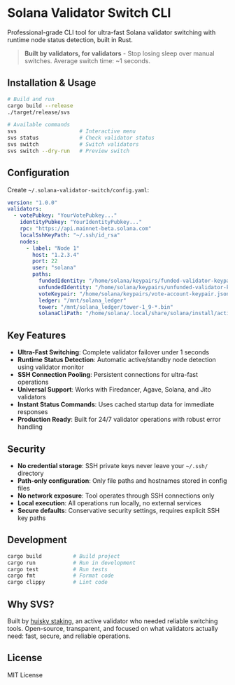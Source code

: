 # Solana Validator Switch CLI

Professional-grade CLI tool for ultra-fast Solana validator switching with runtime node status detection, built in Rust.

> **Built by validators, for validators** - Stop losing sleep over manual switches. Average switch time: ~1 seconds.

## Installation & Usage

```bash
# Build and run
cargo build --release
./target/release/svs

# Available commands
svs                    # Interactive menu
svs status             # Check validator status
svs switch             # Switch validators
svs switch --dry-run   # Preview switch
```

## Configuration

Create `~/.solana-validator-switch/config.yaml`:

```yaml
version: "1.0.0"
validators:
  - votePubkey: "YourVotePubkey..."
    identityPubkey: "YourIdentityPubkey..."
    rpc: "https://api.mainnet-beta.solana.com"
    localSshKeyPath: "~/.ssh/id_rsa"
    nodes:
      - label: "Node 1"
        host: "1.2.3.4"
        port: 22
        user: "solana"
        paths:
          fundedIdentity: "/home/solana/keypairs/funded-validator-keypair.json"
          unfundedIdentity: "/home/solana/keypairs/unfunded-validator-keypair.json"
          voteKeypair: "/home/solana/keypairs/vote-account-keypair.json"
          ledger: "/mnt/solana_ledger"
          tower: "/mnt/solana_ledger/tower-1_9-*.bin"
          solanaCliPath: "/home/solana/.local/share/solana/install/active_release/bin/solana"
```

## Key Features

- **Ultra-Fast Switching**: Complete validator failover under 1 seconds
- **Runtime Status Detection**: Automatic active/standby node detection using validator monitor
- **SSH Connection Pooling**: Persistent connections for ultra-fast operations
- **Universal Support**: Works with Firedancer, Agave, Solana, and Jito validators
- **Instant Status Commands**: Uses cached startup data for immediate responses
- **Production Ready**: Built for 24/7 validator operations with robust error handling

## Security

- **No credential storage**: SSH private keys never leave your `~/.ssh/` directory
- **Path-only configuration**: Only file paths and hostnames stored in config files
- **No network exposure**: Tool operates through SSH connections only
- **Local execution**: All operations run locally, no external services
- **Secure defaults**: Conservative security settings, requires explicit SSH key paths

## Development

```bash
cargo build          # Build project
cargo run            # Run in development
cargo test           # Run tests
cargo fmt            # Format code
cargo clippy         # Lint code
```

## Why SVS?

Built by [huisky staking](https://huisky.xyz/), an active validator who needed reliable switching tools. Open-source, transparent, and focused on what validators actually need: fast, secure, and reliable operations.

## License

MIT License